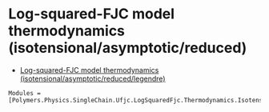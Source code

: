 # Log-squared-FJC model thermodynamics (isotensional/asymptotic/reduced)

  * [Log-squared-FJC model thermodynamics (isotensional/asymptotic/reduced/legendre)](../../../../../../../legendre)

```@autodocs
Modules = [Polymers.Physics.SingleChain.Ufjc.LogSquaredFjc.Thermodynamics.Isotensional.Asymptotic.Reduced]
```
